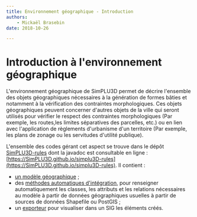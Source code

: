 ```yaml
---
title: Environnement géographique - Introduction
authors:
    - Mickaël Brasebin
date: 2018-10-26

---
```


# Introduction à l'environnement géographique

L'environnement géographique de SimPLU3D permet de décrire l'ensemble des objets géographiques nécessaires à la génération de formes bâties et notamment à la vérification des contraintes morphologiques. Ces objets géographiques peuvent concerner d'autres objets de la ville qui seront utilisés pour vérifier le respect des contraintes morphologiques (Par exemple, les routes,les limites séparatives des parcelles, etc.) ou en lien avec l'application de règlements d'urbanisme d'un territoire (Par exemple, les plans de zonage ou les servitudes d'utilité publique).

L'ensemble des codes gérant cet aspect se trouve dans le dépôt [SimPLU3D-rules](https://github.com/SimPLU3D/simplu3D-rules) dont la javadoc est consultable en ligne : [https://SimPLU3D.github.io/simplu3D-rules](https://SimPLU3D.github.io/simplu3D-rules). Il contient :

- [un modèle géographique](modelgeo.md) ;
- des [méthodes automatiques d'intégration](integration.md), pour renseigner automatiquement les classes, les attributs et les relations nécessaires au modèle à partir de données géographiques usuelles à partir de sources de données Shapefile ou PostGIS ;
- un [exporteur](integration-test.md) pour visualiser dans un SIG les éléments créés.
